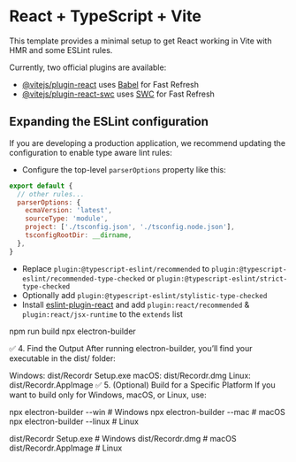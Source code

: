 # React + TypeScript + Vite

This template provides a minimal setup to get React working in Vite with HMR and some ESLint rules.

Currently, two official plugins are available:

- [@vitejs/plugin-react](https://github.com/vitejs/vite-plugin-react/blob/main/packages/plugin-react/README.md) uses [Babel](https://babeljs.io/) for Fast Refresh
- [@vitejs/plugin-react-swc](https://github.com/vitejs/vite-plugin-react-swc) uses [SWC](https://swc.rs/) for Fast Refresh

## Expanding the ESLint configuration

If you are developing a production application, we recommend updating the configuration to enable type aware lint rules:

- Configure the top-level `parserOptions` property like this:

```js
export default {
  // other rules...
  parserOptions: {
    ecmaVersion: 'latest',
    sourceType: 'module',
    project: ['./tsconfig.json', './tsconfig.node.json'],
    tsconfigRootDir: __dirname,
  },
}
```

- Replace `plugin:@typescript-eslint/recommended` to `plugin:@typescript-eslint/recommended-type-checked` or `plugin:@typescript-eslint/strict-type-checked`
- Optionally add `plugin:@typescript-eslint/stylistic-type-checked`
- Install [eslint-plugin-react](https://github.com/jsx-eslint/eslint-plugin-react) and add `plugin:react/recommended` & `plugin:react/jsx-runtime` to the `extends` list


npm run build
npx electron-builder


✅ 4. Find the Output
After running electron-builder, you’ll find your executable in the dist/ folder:

Windows: dist/Recordr Setup.exe
macOS: dist/Recordr.dmg
Linux: dist/Recordr.AppImage
✅ 5. (Optional) Build for a Specific Platform
If you want to build only for Windows, macOS, or Linux, use:

npx electron-builder --win   # Windows
npx electron-builder --mac   # macOS
npx electron-builder --linux # Linux

dist/Recordr Setup.exe  # Windows
dist/Recordr.dmg        # macOS
dist/Recordr.AppImage   # Linux